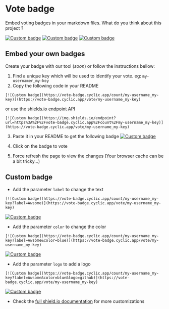 # Vote badge

Embed voting badges in your markdown files.
What do you think about this project ?

[![Custom badge](https://vote-badge.cyclic.app/count/vote-badge-readme-usefull?label=Usefull)](https://vote-badge.cyclic.app/vote/vote-badge-readme-usefull)
[![Custom badge](https://vote-badge.cyclic.app/count/vote-badge-readme-blank?label=I%20don%27t%20care&color=yellow)](https://vote-badge.cyclic.app/vote/vote-badge-readme-blank)
[![Custom badge](https://vote-badge.cyclic.app/count/vote-badge-readme-useless?label=Useless&color=red)](https://vote-badge.cyclic.app/vote/vote-badge-readme-useless)

## Embed your own badges

Create your badge with our tool (_soon_) or follow the instructions bellow:

1. Find a unique key which will be used to identify your vote. eg: `my-usernamer_my-key`
2. Copy the following code in your README
```
[![Custom badge](https://vote-badge.cyclic.app/count/my-username_my-key)](https://vote-badge.cyclic.app/vote/my-username_my-key)
```
or use the [shields.io endpoint API](https://shields.io/endpoint)
```
[![Custom badge](https://img.shields.io/endpoint?url=https%3A%2F%2Fvote-badge.cyclic.app%2Fcount%2Fmy-username_my-key)](https://vote-badge.cyclic.app/vote/my-username_my-key)
```
3. Paste it in your README to get the following badge
[![Custom badge](https://vote-badge.cyclic.app/count/my-username_my-key)](https://vote-badge.cyclic.app/vote/my-username_my-key)

4. Click on the badge to vote

5. Force refresh the page to view the changes (Your browser cache can be a bit tricky...)

## Custom badge

- Add the parameter `label` to change the text
```
[![Custom badge](https://vote-badge.cyclic.app/count/my-username_my-key?label=Awsome)](https://vote-badge.cyclic.app/vote/my-username_my-key)
```
[![Custom badge](https://vote-badge.cyclic.app/count/my-username_my-key?label=Awsome)](https://vote-badge.cyclic.app/vote/my-username_my-key)

- Add the parameter `color` to change the color
```
[![Custom badge](https://vote-badge.cyclic.app/count/my-username_my-key?label=Awsome&color=blue)](https://vote-badge.cyclic.app/vote/my-username_my-key)
```
[![Custom badge](https://vote-badge.cyclic.app/count/my-username_my-key?label=Awsome&color=blue)](https://vote-badge.cyclic.app/vote/my-username_my-key)

- Add the parameter `logo` to add a logo
```
[![Custom badge](https://vote-badge.cyclic.app/count/my-username_my-key?label=Awsome&color=blue&logo=github)](https://vote-badge.cyclic.app/vote/my-username_my-key)
```
[![Custom badge](https://vote-badge.cyclic.app/count/my-username_my-key?label=Awsome&color=blue&logo=github)](https://vote-badge.cyclic.app/vote/my-username_my-key)

- Check the [full shield.io documentation](https://shields.io) for more customizations
